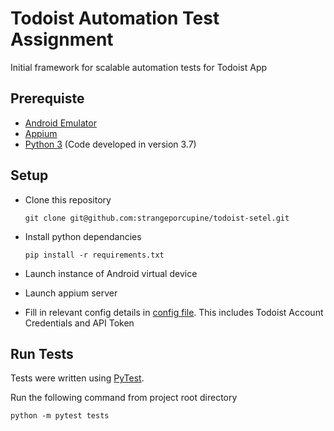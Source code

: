 # Todoist Automation Test Assignment
Initial framework for scalable automation tests for Todoist App

## Prerequiste 

- [Android Emulator](https://developer.android.com/studio/run/emulator)
- [Appium](http://appium.io/)
- [Python 3](https://www.python.org/) (Code developed in version 3.7)


## Setup

- Clone this repository

    `git clone git@github.com:strangeporcupine/todoist-setel.git`
- Install python dependancies

    `pip install -r requirements.txt`
    
- Launch instance of Android virtual device
- Launch appium server
- Fill in relevant config details in [config file](config.py). This includes Todoist Account Credentials and API Token

## Run Tests
Tests were written using [PyTest](https://docs.pytest.org/en/stable/). 

Run the following command from project root directory

`python -m pytest tests
`

